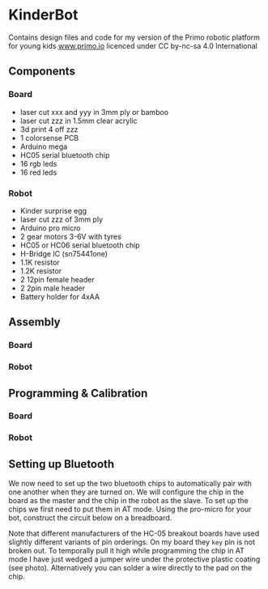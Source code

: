 KinderBot
=====

Contains design files and code for my version of the Primo robotic platform for young kids www.primo.io licenced under CC by-nc-sa 4.0 International
## Components

### Board
   - laser cut xxx and yyy in 3mm ply or bamboo
   - laser cut zzz in 1.5mm clear acrylic
   - 3d print 4 off zzz
   - 1 colorsense PCB
   - Arduino mega
   - HC05 serial bluetooth chip
   - 16 rgb leds
   - 16 red leds

### Robot
   - Kinder surprise egg
   - laser cut zzz of 3mm ply
   - Arduino pro micro 
   - 2 gear motors 3-6V with tyres
   - HC05 or HC06 serial bluetooth chip
   - H-Bridge IC (sn75441one)
   - 1.1K resistor
   - 1.2K resistor
   - 2 12pin female header
   - 2 2pin male header
   - Battery holder for 4xAA
   
## Assembly

### Board

### Robot

## Programming & Calibration

### Board

### Robot

## Setting up Bluetooth

We now need to set up the two bluetooth chips to automatically pair with one another when they are turned on. We will configure the chip in the board as the master and the chip in the robot as the slave. To set up the chips we first need to put them in AT mode. Using the pro-micro for your bot, construct the circuit below on a breadboard. 

Note that different manufacturers of the HC-05 breakout boards have used slightly different variants of pin orderings. On my board they `key` pin is not broken out. To temporally pull it high while programming the chip in AT mode I have just wedged a jumper wire under the protective plastic coating (see photo). Alternatively you can solder a wire directly to the pad on the chip. 


